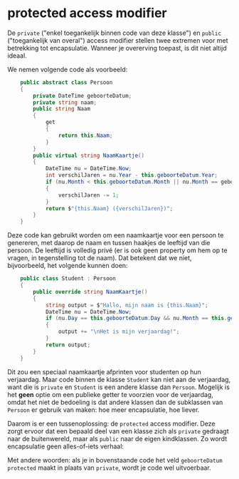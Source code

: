 # protected access modifier

De `private` \("enkel toegankelijk binnen code van deze klasse"\) en `public` \("toegankelijk van overal"\) access modifier stellen twee extremen voor met betrekking tot encapsulatie. Wanneer je overerving toepast, is dit niet altijd ideaal.

We nemen volgende code als voorbeeld:

```csharp
    public abstract class Persoon
    {
        private DateTime geboorteDatum;
        private string naam;
        public string Naam
        {
            get
            {
                return this.Naam;
            }
        }
        public virtual string NaamKaartje()
        {
            DateTime nu = DateTime.Now;
            int verschilJaren = nu.Year - this.geboorteDatum.Year;
            if (nu.Month < this.geboorteDatum.Month || nu.Month == geboorteDatum.Month && nu.Day < geboorteDatum.Day)
            {
                verschilJaren -= 1;
            }
            return $"{this.Naam} ({verschilJaren})";
        }
    }
```

Deze code kan gebruikt worden om een naamkaartje voor een persoon te genereren, met daarop de naam en tussen haakjes de leeftijd van die persoon. De leeftijd is volledig privé \(er is ook geen property om hem op te vragen, in tegenstelling tot de naam\). Dat betekent dat we niet, bijvoorbeeld, het volgende kunnen doen:

```csharp
    public class Student : Persoon
    {
        public override string NaamKaartje()
        {
            string output = $"Hallo, mijn naam is {this.Naam}";
            DateTime nu = DateTime.Now;
            if (nu.Day == this.geboorteDatum.Day && nu.Month == this.geboorteDatum.Month)
            {
                output += "\nHet is mijn verjaardag!";
            }
            return output;
        }
    }
```

Dit zou een speciaal naamkaartje afprinten voor studenten op hun verjaardag. Maar code binnen de klasse `Student` kan niet aan de verjaardag, want die is `private` en `Student` is een andere klasse dan `Persoon`. Mogelijk is het **geen** optie om een publieke getter te voorzien voor de verjaardag, omdat het niet de bedoeling is dat andere klassen dan de subklassen van `Persoon` er gebruik van maken: hoe meer encapsulatie, hoe liever.

Daarom is er een tussenoplossing: de `protected` access modifier. Deze zorgt ervoor dat een bepaald deel van een klasse zich als `private` gedraagt naar de buitenwereld, maar als `public` naar de eigen kindklassen. Zo wordt encapsulatie geen alles-of-iets verhaal:

Met andere woorden: als je in bovenstaande code het veld `geboorteDatum` `protected` maakt in plaats van `private`, wordt je code wel uitvoerbaar.

